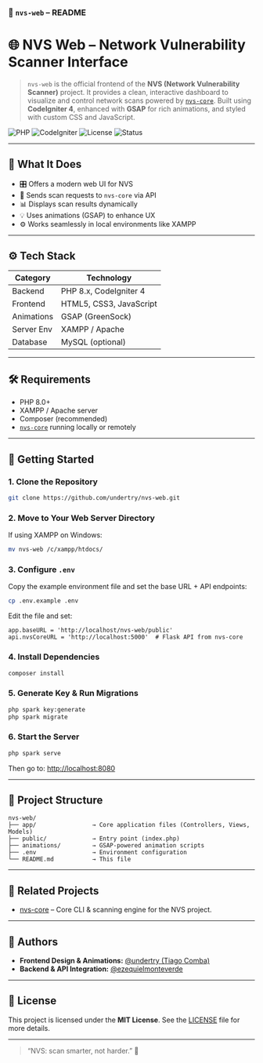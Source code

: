 ### 📄 `nvs-web` – README


# 🌐 NVS Web – Network Vulnerability Scanner Interface

> `nvs-web` is the official frontend of the **NVS (Network Vulnerability Scanner)** project. It provides a clean, interactive dashboard to visualize and control network scans powered by [`nvs-core`](https://github.com/undertry/nvs-core). Built using **CodeIgniter 4**, enhanced with **GSAP** for rich animations, and styled with custom CSS and JavaScript.

![PHP](https://img.shields.io/badge/PHP-8.0%2B-blue)
![CodeIgniter](https://img.shields.io/badge/CodeIgniter-4.x-red)
![License](https://img.shields.io/github/license/undertry/nvs-web)
![Status](https://img.shields.io/badge/Status-Active-brightgreen)

---

## 🧰 What It Does

- 🎛️ Offers a modern web UI for NVS
- 📡 Sends scan requests to `nvs-core` via API
- 📊 Displays scan results dynamically
- 💡 Uses animations (GSAP) to enhance UX
- ⚙️ Works seamlessly in local environments like XAMPP

---

## ⚙️ Tech Stack

| Category       | Technology            |
|----------------|------------------------|
| Backend        | PHP 8.x, CodeIgniter 4 |
| Frontend       | HTML5, CSS3, JavaScript |
| Animations     | GSAP (GreenSock)      |
| Server Env     | XAMPP / Apache        |
| Database       | MySQL (optional)      |

---

## 🛠️ Requirements

- PHP 8.0+
- XAMPP / Apache server
- Composer (recommended)
- [`nvs-core`](https://github.com/undertry/nvs-core) running locally or remotely

---

## 🚀 Getting Started

### 1. Clone the Repository

```bash
git clone https://github.com/undertry/nvs-web.git
```

### 2. Move to Your Web Server Directory

If using XAMPP on Windows:

```bash
mv nvs-web /c/xampp/htdocs/
```

### 3. Configure `.env`

Copy the example environment file and set the base URL + API endpoints:

```bash
cp .env.example .env
```

Edit the file and set:

```env
app.baseURL = 'http://localhost/nvs-web/public'
api.nvsCoreURL = 'http://localhost:5000'  # Flask API from nvs-core
```

### 4. Install Dependencies

```bash
composer install
```

### 5. Generate Key & Run Migrations

```bash
php spark key:generate
php spark migrate
```

### 6. Start the Server

```bash
php spark serve
```

Then go to: [http://localhost:8080](http://localhost:8080)

---

## 📁 Project Structure

```
nvs-web/
├── app/                → Core application files (Controllers, Views, Models)
├── public/             → Entry point (index.php)
├── animations/         → GSAP-powered animation scripts
├── .env                → Environment configuration
└── README.md           → This file
```

---

## 🔗 Related Projects

- [nvs-core](https://github.com/undertry/nvs-core) – Core CLI & scanning engine for the NVS project.

---

## 👥 Authors

- **Frontend Design & Animations:** [@undertry (Tiago Comba)](https://github.com/undertry)
- **Backend & API Integration:** [@ezequielmonteverde](https://github.com/ezequielmonteverde)

---

## 📄 License

This project is licensed under the **MIT License**. See the [LICENSE](LICENSE) file for more details.

---

> “NVS: scan smarter, not harder.” 🔐
